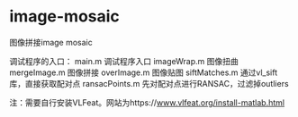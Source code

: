 # image-mosaic
 图像拼接image mosaic
 
 调试程序的入口：
 main.m		调试程序入口
 imageWrap.m	图像扭曲
 mergeImage.m	图像拼接
 overImage.m	图像贴图
 siftMatches.m	通过vl_sift库，直接获取配对点
 ransacPoints.m	先对配对点进行RANSAC，过滤掉outliers

 注：需要自行安装VLFeat。网站为https://www.vlfeat.org/install-matlab.html
